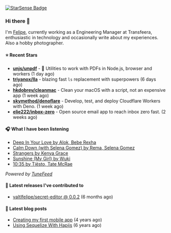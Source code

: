 <a href="https://starsense.app/developer-types" target="_blank"><img src="https://starsense.app/api/badge/?user=valtlfelipe" alt="StarSense Badge"></a>

### Hi there 👋

I'm [Felipe](https://felipevm.com), currently working as a Engineering Manager at Transfeera, enthusiastic in technology and occasionally write about my experiences. Also a hobby photographer.

#### ⭐ Recent Stars
- **[unjs/unpdf](https://github.com/unjs/unpdf)** - 📄 Utilities to work with PDFs in Node.js, browser and workers (1 day ago)
- **[triyanox/lla](https://github.com/triyanox/lla)** - blazing fast `ls` replacement with superpowers (6 days ago)
- **[hkdobrev/cleanmac](https://github.com/hkdobrev/cleanmac)** - Clean your macOS with a script, not an expensive app (1 week ago)
- **[skymethod/denoflare](https://github.com/skymethod/denoflare)** - Develop, test, and deploy Cloudflare Workers with Deno. (1 week ago)
- **[elie222/inbox-zero](https://github.com/elie222/inbox-zero)** - Open source email app to reach inbox zero fast. (2 weeks ago)

#### 🎧 What I have been listening
- [Deep In Your Love by Alok, Bebe Rexha](https://open.spotify.com/track/0sftzYE0YgPHXrvJyUyGjB)
- [Calm Down (with Selena Gomez) by Rema, Selena Gomez](https://open.spotify.com/track/0WtM2NBVQNNJLh6scP13H8)
- [Strangers by Kenya Grace](https://open.spotify.com/track/5mjYQaktjmjcMKcUIcqz4s)
- [Sunshine (My Girl) by Wuki](https://open.spotify.com/track/2bI6KAUqXeIXGAEEvup8ri)
- [10:35 by Tiësto, Tate McRae](https://open.spotify.com/track/6BePGk3eCan4FqaW2X8Qy3)

_Powered by [TuneFeed](https://tunefeed.app?ref=valtlfelipe-gh-profile)_ 

#### 🚀 Latest releases I've contributed to


- [valtlfelipe/secret-editor @ 0.0.2](https://github.com/valtlfelipe/secret-editor/releases/tag/0.0.2) (6 months ago)

#### 📄 Latest blog posts
- [Creating my first mobile app](https://felipevm.com/posts/creating-my-first-mobile-app/) (4 years ago)
- [Using Sequelize With Hapijs](https://felipevm.com/posts/using-sequelize-with-hapijs/) (6 years ago)
